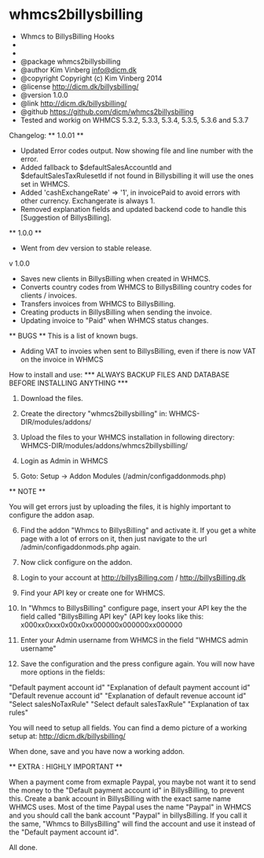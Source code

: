 whmcs2billysbilling
===================


 * Whmcs to BillysBilling Hooks
 *
 *
 * @package    whmcs2billysbilling
 * @author     Kim Vinberg <info@dicm.dk>
 * @copyright  Copyright (c) Kim Vinberg 2014
 * @license    http://dicm.dk/billysbilling/
 * @version    1.0.0
 * @link       http://dicm.dk/billysbilling/
 * @github	https://github.com/dicm/whmcs2billysbilling
 * Tested and workig on WHMCS 5.3.2, 5.3.3, 5.3.4, 5.3.5, 5.3.6 and 5.3.7

Changelog:
** 1.0.01 **
* Updated Error codes output. Now showing file and line number with the error.
* Added fallback to $defaultSalesAccountId and $defaultSalesTaxRulesetId if not found in Billysbilling it will use the ones set in WHMCS.
* Added 'cashExchangeRate' => '1', in invoicePaid to avoid errors with other currency. Exchangerate is always 1.
* Removed explanation fields and updated backend code to handle this [Suggestion of BillysBilling].


** 1.0.0 **
* Went from dev version to stable release.


v 1.0.0
* Saves new clients in BillysBilling when created in WHMCS.
* Converts country codes from WHMCS to BillysBilling country codes for clients / invoices.
* Transfers invoices from WHMCS to BillysBilling.
* Creating products in BillysBilling when sending the invoice.
* Updating invoice to "Paid" when WHMCS status changes.


** BUGS **
This is a list of known bugs.
* Adding VAT to invoies when sent to BillysBilling, even if there is now VAT on the invoice in WHMCS



How to install and use:
*** ALWAYS BACKUP FILES AND DATABASE BEFORE INSTALLING ANYTHING ***
1) Download the files. 

2) Create the directory "whmcs2billysbilling" in: WHMCS-DIR/modules/addons/

3) Upload the files to your WHMCS installation in following directory: WHMCS-DIR/modules/addons/whmcs2billysbilling/

4) Login as Admin in WHMCS

5) Goto: Setup -> Addon Modules (/admin/configaddonmods.php)

** NOTE **  

You will get errors just by uploading the files, it is highly important to configure the addon asap.

6) Find the addon "Whmcs to BillysBilling" and activate it. If you get a white page with a lot of errors on it, then just navigate to the url /admin/configaddonmods.php again. 

7) Now click configure on the addon. 

8) Login to your account at http://billysBilling.com / http://billysBilling.dk

9) Find your API key or create one for WHMCS.

10) In "Whmcs to BillysBilling" configure page, insert your API key the the field called "BillysBilling API key" (API key looks like this: x000xx0xxx0x00x0xx000000x000000xx000000

11) Enter your Admin username from WHMCS in the field "WHMCS admin username"

12) Save the configuration and the press configure again. You will now have more options in the fields:


"Default payment account id"
"Explanation of default payment account id"
"Default revenue account id"
"Explanation of default revenue account id"
"Select salesNoTaxRule"
"Select default salesTaxRule"
"Explanation of tax rules"

You will need to setup all fields.
You can find a demo picture of a working setup at: http://dicm.dk/billysbilling/

When done, save and you have now a working addon.


** EXTRA : HIGHLY IMPORTANT **

When a payment come from exmaple Paypal, you maybe not want it to send the money to the "Default payment account id" in BillysBilling, to prevent this. Create a bank account in BillysBilling with the exact same name WHMCS uses. 
Most of the time Paypal uses the name "Paypal" in WHMCS and you should call the bank account "Paypal" in billysBilling. If you call it the same, "Whmcs to BillysBilling" will find the account and use it instead of the "Default payment account id".

All done.



